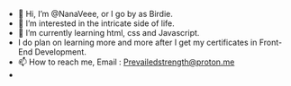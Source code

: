 - 👋 Hi, I’m @NanaVeee, or I go by as Birdie. 
- 👀 I’m interested in the intricate side of life.
- 🌱 I’m currently learning html, css and Javascript.
- I do plan on learning more and more after I get my certificates in Front-End Development. 
- 📫 How to reach me, Email : Prevailedstrength@proton.me
- 

<!---
NanaVeee/NanaVeee is a ✨ special ✨ repository because its `README.md` (this file) appears on your GitHub profile.
You can click the Preview link to take a look at your changes.
--->

